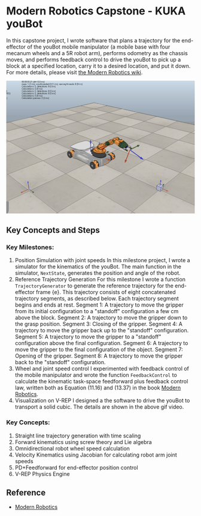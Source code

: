 # Modern Robotics Capstone - KUKA youBot

In this capstone project, I wrote software that plans a trajectory for the end-effector of the youBot mobile manipulator (a mobile base with four mecanum wheels and a 5R robot arm), performs odometry as the chassis moves, and performs feedback control to drive the youBot to pick up a block at a specified location, carry it to a desired location, and put it down. For more details, please visit [the Modern Robotics wiki](http://hades.mech.northwestern.edu/index.php/Mobile_Manipulation_Capstone).

<img src="results/CoppeliaSim.gif" width="1000" />

## Key Concepts and Steps

### Key Milestones:

1. Position Simulation with joint speeds
   In this milestone project, I wrote a simulator for the kinematics of the youBot. The main function in the simulator, `NextState`, generates the position and angle of the robot. 
2. Reference Trajectory Generation
   For this milestone I wrote a function `TrajectoryGenerator` to generate the reference trajectory for the end-effector frame {e}. This trajectory consists of eight concatenated trajectory segments, as described below. Each trajectory segment begins and ends at rest.
   Segment 1: A trajectory to move the gripper from its initial configuration to a "standoff" configuration a few cm above the block.
   Segment 2: A trajectory to move the gripper down to the grasp position.
   Segment 3: Closing of the gripper.
   Segment 4: A trajectory to move the gripper back up to the "standoff" configuration.
   Segment 5: A trajectory to move the gripper to a "standoff" configuration above the final configuration.
   Segment 6: A trajectory to move the gripper to the final configuration of the object.
   Segment 7: Opening of the gripper.
   Segment 8: A trajectory to move the gripper back to the "standoff" configuration.
3. Wheel and joint speed control
   I experimented with feedback control of the mobile manipulator and wrote the function `FeedbackControl` to calculate the kinematic task-space feedforward plus feedback control law, written both as Equation (11.16) and (13.37) in the book [Modern Robotics](http://modernrobotics.org/).
4. Visualization on V-REP
   I designed a the software to drive the youBot to transport a solid cubic. The details are shown in the above gif video.

### Key Concepts:

1. Straight line trajectory generation with time scaling
2. Forward kinematics using screw theory and Lie algebra
3. Omnidirectional robot wheel speed calculation
4. Velocity Kinematics using Jacobian for calculating robot arm joint speeds
5. PD+Feedforward for end-effector position control
6. V-REP Physics Engine

## Reference

- [Modern Robotics](http://modernrobotics.org/)

